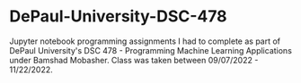 # DePaul-University-DSC-478
Jupyter notebook programming assignments I had to complete as part of DePaul University's DSC 478 - Programming Machine Learning Applications under Bamshad Mobasher. Class was taken between 09/07/2022 - 11/22/2022. 
